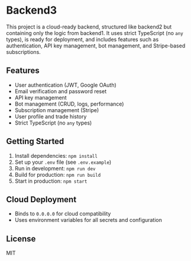 # Backend3

This project is a cloud-ready backend, structured like backend2 but containing only the logic from backend1. It uses strict TypeScript (no `any` types), is ready for deployment, and includes features such as authentication, API key management, bot management, and Stripe-based subscriptions.

## Features
- User authentication (JWT, Google OAuth)
- Email verification and password reset
- API key management
- Bot management (CRUD, logs, performance)
- Subscription management (Stripe)
- User profile and trade history
- Strict TypeScript (no `any` types)

## Getting Started
1. Install dependencies: `npm install`
2. Set up your `.env` file (see `.env.example`)
3. Run in development: `npm run dev`
4. Build for production: `npm run build`
5. Start in production: `npm start`

## Cloud Deployment
- Binds to `0.0.0.0` for cloud compatibility
- Uses environment variables for all secrets and configuration

## License
MIT 